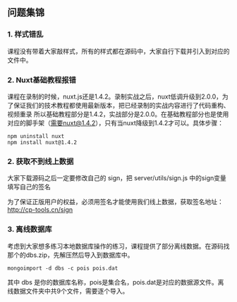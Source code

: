 ## 问题集锦


### 1. 样式错乱

课程没有带着大家敲样式，所有的样式都在源码中，大家自行下载并引入到对应的文件中。


### 2. Nuxt基础教程报错

课程在录制的时候，nuxt.js还是1.4.2。录制实战之后，nuxt低调升级到2.0.0，为了保证我们的技术教程都使用最新版本，把已经录制的实战内容进行了代码重构、视频重录
所以基础教程部分是1.4.2，实战部分是2.0.0。在基础教程部分也是使用对应的脚手架（需要nuxt@1.4.2），只有当nuxt降级到1.4.2才可以。具体步骤：

```
npm uninstall nuxt
npm install nuxt@1.4.2
```

### 2. 获取不到线上数据

大家下载源码之后一定要修改自己的 sign，把 server/utils/sign.js 中的sign变量填写自己的签名

为了保证正版用户的权益，必须用签名才能使用我们线上数据，获取签名地址：http://cp-tools.cn/sign

### 3. 离线数据库

考虑到大家想多练习本地数据库操作的练习，课程提供了部分离线数据。在源码找那个的dbs.zip，先解压然后导入到数据库中。

```
mongoimport -d dbs -c pois pois.dat
```

其中 dbs 是你的数据库名称，pois是集合名，pois.dat是对应的数据源文件。离线数据文件夹中共9个文件，需要逐个导入。